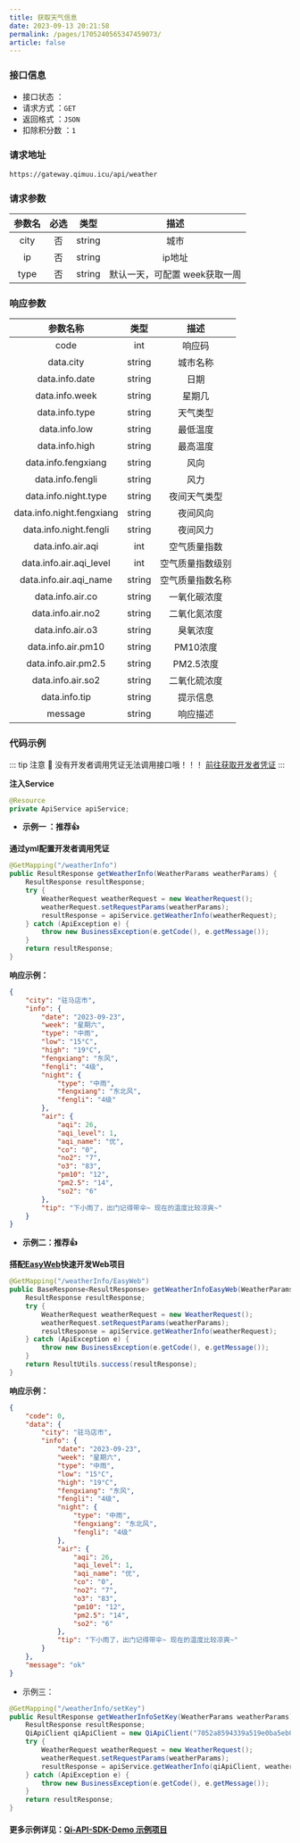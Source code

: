```yaml
---
title: 获取天气信息
date: 2023-09-13 20:21:58
permalink: /pages/1705240565347459073/
article: false
---
```


### 接口信息

- 接口状态 ： <Badge text="正常"/>
- 请求方式 ：`GET`
- 返回格式 ：`JSON`
- 扣除积分数 ：`1`

### 请求地址

```shell
https://gateway.qimuu.icu/api/weather
```

### 请求参数

| 参数名 | 必选  |   类型   |        描述         |
|:---:|:---:|:------:|:-----------------:|
|   city   |  否  | string |        城市         |
|     ip     |  否  | string |       ip地址        |
|       type     |  否  |   string     | 默认一天，可配置 week获取一周 |

### 响应参数

|     参数名称     |   类型   |                     描述                      |
|:------------:|:------:|:-------------------------------------------:|
|     code     |  int   |                   响应码                    |
|   data.city  | string |                 城市名称                    |
|  data.info.date  | string |                  日期                     |
|  data.info.week  | string |                 星期几                    |
|  data.info.type  | string |                 天气类型                    |
|  data.info.low  | string |                  最低温度                   |
|  data.info.high  | string |                  最高温度                   |
|data.info.fengxiang|string|                风向                 |
|  data.info.fengli | string |                  风力                     |
|data.info.night.type|string|              夜间天气类型              |
|data.info.night.fengxiang|string|           夜间风向            |
|data.info.night.fengli|string|              夜间风力              |
|  data.info.air.aqi |  int   |               空气质量指数                |
|data.info.air.aqi_level|int|           空气质量指数级别            |
|data.info.air.aqi_name|string|          空气质量指数名称           |
|  data.info.air.co | string |               一氧化碳浓度                |
| data.info.air.no2 | string |               二氧化氮浓度                |
|  data.info.air.o3 | string |                臭氧浓度                 |
| data.info.air.pm10|string|               PM10浓度               |
|data.info.air.pm2.5|string|              PM2.5浓度              |
| data.info.air.so2 | string |               二氧化硫浓度                |
|   data.info.tip  | string |                 提示信息                    |
|   message    | string |                 响应描述                    |

### 代码示例

::: tip 注意 🔔️
没有开发者调用凭证无法调用接口哦！！！ [前往获取开发者凭证](https://api.qimuu.icu/account/center)
:::

**注入Service**

```java
@Resource
private ApiService apiService;
```

- **示例一 ：推荐👍**

**通过yml配置开发者调用凭证**

```java
@GetMapping("/weatherInfo")
public ResultResponse getWeatherInfo(WeatherParams weatherParams) {
    ResultResponse resultResponse;
    try {
        WeatherRequest weatherRequest = new WeatherRequest();
        weatherRequest.setRequestParams(weatherParams);
        resultResponse = apiService.getWeatherInfo(weatherRequest);
    } catch (ApiException e) {
        throw new BusinessException(e.getCode(), e.getMessage());
    }
    return resultResponse;
}
```

**响应示例：**

```json
{
    "city": "驻马店市",
    "info": {
        "date": "2023-09-23",
        "week": "星期六",
        "type": "中雨",
        "low": "15°C",
        "high": "19°C",
        "fengxiang": "东风",
        "fengli": "4级",
        "night": {
            "type": "中雨",
            "fengxiang": "东北风",
            "fengli": "4级"
        },
        "air": {
            "aqi": 26,
            "aqi_level": 1,
            "aqi_name": "优",
            "co": "0",
            "no2": "7",
            "o3": "83",
            "pm10": "12",
            "pm2.5": "14",
            "so2": "6"
        },
        "tip": "下小雨了，出门记得带伞~ 现在的温度比较凉爽~"
    }
}
```

- **示例二：推荐👍**

**搭配[EasyWeb](https://github.com/qimu666/EasyWeb)快速开发Web项目**

```java
@GetMapping("/weatherInfo/EasyWeb")
public BaseResponse<ResultResponse> getWeatherInfoEasyWeb(WeatherParams weatherParams) {
    ResultResponse resultResponse;
    try {
        WeatherRequest weatherRequest = new WeatherRequest();
        weatherRequest.setRequestParams(weatherParams);
        resultResponse = apiService.getWeatherInfo(weatherRequest);
    } catch (ApiException e) {
        throw new BusinessException(e.getCode(), e.getMessage());
    }
    return ResultUtils.success(resultResponse);
}
```

**响应示例：**

```json
{
    "code": 0,
    "data": {
        "city": "驻马店市",
        "info": {
            "date": "2023-09-23",
            "week": "星期六",
            "type": "中雨",
            "low": "15°C",
            "high": "19°C",
            "fengxiang": "东风",
            "fengli": "4级",
            "night": {
                "type": "中雨",
                "fengxiang": "东北风",
                "fengli": "4级"
            },
            "air": {
                "aqi": 26,
                "aqi_level": 1,
                "aqi_name": "优",
                "co": "0",
                "no2": "7",
                "o3": "83",
                "pm10": "12",
                "pm2.5": "14",
                "so2": "6"
            },
            "tip": "下小雨了，出门记得带伞~ 现在的温度比较凉爽~"
        }
    },
    "message": "ok"
}
```

- 示例三：

```Java
@GetMapping("/weatherInfo/setKey")
public ResultResponse getWeatherInfoSetKey(WeatherParams weatherParams) {
    ResultResponse resultResponse;
    QiApiClient qiApiClient = new QiApiClient("7052a8594339a519e0ba5eb04a267a60", "d8d6df60ab209385a09ac796f1dfe3e1");
    try {
        WeatherRequest weatherRequest = new WeatherRequest();
        weatherRequest.setRequestParams(weatherParams);
        resultResponse = apiService.getWeatherInfo(qiApiClient, weatherRequest);
    } catch (ApiException e) {
        throw new BusinessException(e.getCode(), e.getMessage());
    }
    return resultResponse;
}
```

#### **更多示例详见：[Qi-API-SDK-Demo 示例项目](https://github.com/qimu666/qi-api-sdk-demo/blob/master/src/main/java/icu/qimuu/qiapisdkdemo/controller/InvokeController.java)**

